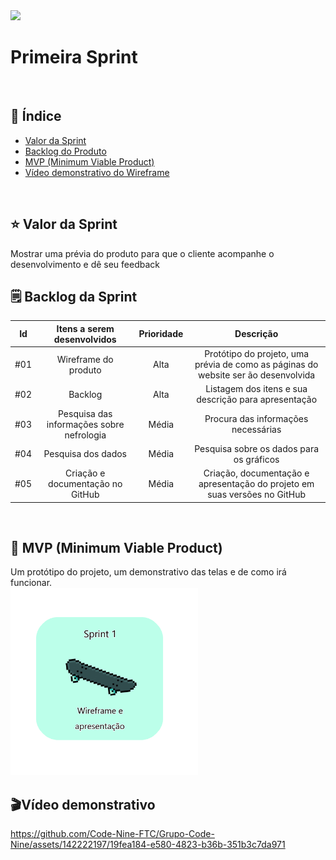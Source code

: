 <img src="/Sprint 1/Imagens sp1/CIANP.png">
<br>
<h1>Primeira Sprint</h1>
<br>
<h2> 🔗 Índice</h2>

- [Valor da Sprint](#valor)
- [Backlog do Produto](#backlog)
- [MVP (Minimum Viable Product)](#mvp)
- [Vídeo demonstrativo do Wireframe](#video)


<br>
<h2>⭐️ Valor da Sprint</h2><a name="valor"></a>
Mostrar uma prévia do produto para que o cliente acompanhe o desenvolvimento e dê seu feedback
<br>
<h2> 🗒 Backlog da Sprint</h2> <a name="backlog"></a>

|   Id  | Itens a serem desenvolvidos  | Prioridade |  Descrição  |
| :----: | :--------: | :--------: | :--------------: |
|   #01   |   Wireframe do produto     | Alta |   Protótipo do projeto, uma prévia de como as páginas do website ser ão desenvolvida |
|   #02   |   Backlog     | Alta |   Listagem dos itens e sua descrição para apresentação   |
|   #03   |   Pesquisa das informações sobre nefrologia     | Média |   Procura das informações necessárias   |
|   #04   |   Pesquisa dos dados     | Média |  Pesquisa sobre os dados para os gráficos   |
|   #05   |   Criação e documentação no GitHub     | Média |   Criação, documentação e apresentação do projeto em suas versões no GitHub   |

<br>

<h2> 🚀 MVP (Minimum Viable Product) </h2><a name="mvp"></a>
 Um protótipo do projeto, um demonstrativo das telas e de como irá funcionar.
 <br>
 <img src="/Sprint 1/Imagens sp1/Sprint 1 img.png" width="300px">

<h2>🎬Vídeo demonstrativo</h2>
 <a name="video"></a>

https://github.com/Code-Nine-FTC/Grupo-Code-Nine/assets/142222197/19fea184-e580-4823-b36b-351b3c7da971

